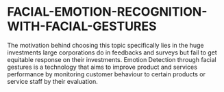 # FACIAL-EMOTION-RECOGNITION-WITH-FACIAL-GESTURES
The motivation behind choosing this topic specifically lies in the huge investments large corporations do in feedbacks and surveys but fail to get equitable response on their investments. Emotion Detection through facial gestures is a technology that aims to improve product and services performance by monitoring customer behaviour to certain products or service staff by their evaluation.
